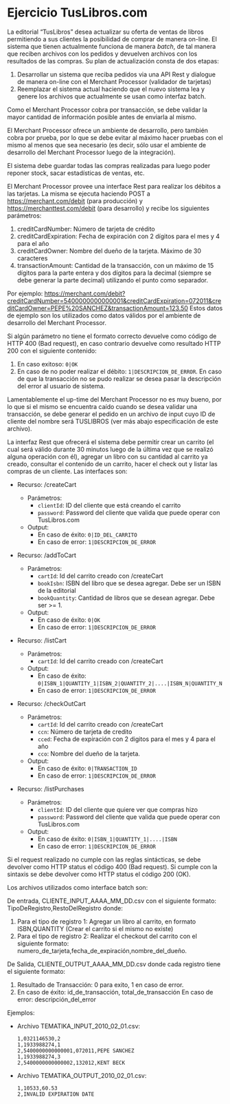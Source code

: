# Ejercicio TusLibros.com

La editorial “TusLibros” desea actualizar su oferta de ventas de libros permitiendo a sus clientes la posibilidad de comprar de manera on-line. El sistema que tienen actualmente funciona de manera *batch*, de tal manera que reciben archivos con los pedidos y devuelven archivos con los resultados de las compras. Su plan de actualización consta de dos etapas:

1. Desarrollar un sistema que reciba pedidos via una API Rest y dialogue de manera on-line con el Merchant Processor (validador de tarjetas) 
2. Reemplazar el sistema actual haciendo que el nuevo sistema lea y genere los archivos que actualmente se usan como interfaz batch. 

Como el Merchant Processor cobra por transacción, se debe validar la mayor cantidad de información posible antes de enviarla al mismo.

El Merchant Processor ofrece un ambiente de desarrollo, pero también cobra por prueba, por lo que se debe evitar al máximo hacer pruebas con el mismo al menos que sea necesario (es decir, sólo usar el ambiente de desarrollo del Merchant Processor luego de la integración).

El sistema debe guardar todas las compras realizadas para luego poder reponer stock, sacar estadísticas de ventas, etc.

El Merchant Processor provee una interface Rest para realizar los débitos a las tarjetas. La misma se ejecuta haciendo POST a https://merchant.com/debit (para producción) y https://merchanttest.com/debit (para desarrollo) y recibe los siguientes parámetros: 
1) creditCardNumber: Número de tarjeta de crédito 
2) creditCardExpiration: Fecha de expiración con 2 dígitos para el mes y 4 para el año
3) creditCardOwner: Nombre del dueño de la tarjeta. Máximo de 30 caracteres 
4) transactionAmount: Cantidad de la transacción, con un máximo de 15 dígitos para la parte entera y dos dígitos para la decimal (siempre se debe generar la parte decimal) utilizando el punto como separador. 

Por ejemplo: https://merchant.com/debit?creditCardNumber=5400000000000001&creditCardExpiration=072011&creditCardOwner=PEPE%20SANCHEZ&transactionAmount=123.50
Estos datos de ejemplo son los utilizados como datos válidos por el ambiente de desarrollo del Merchant Processor.

Si algún parámetro no tiene el formato correcto devuelve como código de HTTP 400 (Bad request), en caso contrario devuelve como resultado HTTP 200 con el siguiente contenido: 
1) En caso exitoso: `0|OK`
2) En caso de no poder realizar el débito: `1|DESCRIPCION_DE_ERROR`. En caso de que la transacción no se pudo realizar se desea pasar la descripción del error al usuario de sistema.

Lamentablemente el up-time del Merchant Processor no es muy bueno, por lo que si el mismo se encuentra caído cuando se desea validar una transacción, se debe generar el pedido en un archivo de input cuyo ID de cliente del nombre será TUSLIBROS (ver más abajo especificación de este archivo).

La interfaz Rest que ofrecerá el sistema debe permitir crear un carrito (el cual será válido durante 30 minutos luego de la última vez que se realizó alguna operación con él), agregar un libro con su cantidad al carrito ya creado, consultar el contenido de un carrito, hacer el check out y listar las compras de un cliente. Las interfaces son:

- Recurso: /createCart 
	- Parámetros: 
		- `clientId`: ID del cliente que está creando el carrito 
		- `password`: Password del cliente que valida que puede operar con TusLibros.com
	- Output: 
		- En caso de éxito: `0|ID_DEL_CARRITO`
		- En caso de error: `1|DESCRIPCION_DE_ERROR`

- Recurso: /addToCart 
	- Parámetros: 
		- `cartId`: Id del carrito creado con /createCart 
		- `bookIsbn`: ISBN del libro que se desea agregar. Debe ser un ISBN de la editorial 
		- `bookQuantity`: Cantidad de libros que se desean agregar. Debe ser >= 1.
	- Output:
		- En caso de éxito: `0|OK`
		- En caso de error: `1|DESCRIPCION_DE_ERROR`

- Recurso: /listCart 
	- Parámetros: 
		- `cartId`: Id del carrito creado con /createCart 
	- Output: 
		- En caso de éxito: `0|ISBN_1|QUANTITY_1|ISBN_2|QUANTITY_2|....|ISBN_N|QUANTITY_N`
		- En caso de error: `1|DESCRIPCION_DE_ERROR`

- Recurso: /checkOutCart 
	- Parámetros: 
		- `cartId`: Id del carrito creado con /createCart 
		- `ccn`: Número de tarjeta de credito 
		- `cced`: Fecha de expiración con 2 digitos para el mes y 4 para el año 
		- `cco`: Nombre del dueño de la tarjeta. 
	- Output: 
		- En caso de éxito: `0|TRANSACTION_ID`
		- En caso de error: `1|DESCRIPCION_DE_ERROR`

- Recurso: /listPurchases 
	- Parámetros: 
		- `clientId`: ID del cliente que quiere ver que compras hizo 
		- `password`: Password del cliente que valida que puede operar con TusLibros.com 
	- Output: 
		- En caso de éxito: `0|ISBN_1|QUANTITY_1|....|ISBN`
		- En caso de error: `1|DESCRIPCION_DE_ERROR`

Si el request realizado no cumple con las reglas sintácticas, se debe devolver como HTTP status el código 400 (Bad request). Si cumple con la sintaxis se debe devolver como HTTP status el código 200 (OK).

Los archivos utilizados como interface batch son:

De entrada, CLIENTE_INPUT_AAAA_MM_DD.csv con el siguiente formato: TipoDeRegistro,RestoDelRegistro donde: 
1) Para el tipo de registro 1: Agregar un libro al carrito, en formato ISBN,QUANTITY (Crear el carrito si el mismo no existe)
2) Para el tipo de registro 2: Realizar el checkout del carrito con el siguiente formato: numero_de_tarjeta,fecha_de_expiración,nombre_del_dueño.

De Salida, CLIENTE_OUTPUT_AAAA_MM_DD.csv donde cada registro tiene el siguiente formato: 
1) Resultado de Transacción: 0 para exito, 1 en caso de error.
2) En caso de éxito: id_de_transacción, total_de_transacción En caso de error: descripción_del_error

Ejemplos: 

- Archivo TEMATIKA_INPUT_2010_02_01.csv:

      1,0321146530,2
      1,1933988274,1
      2,5400000000000001,072011,PEPE SANCHEZ
      1,1933988274,3
      2,5400000000000002,132012,KENT BECK

- Archivo TEMATIKA_OUTPUT_2010_02_01.csv:

      1,10533,60.53
      2,INVALID EXPIRATION DATE
